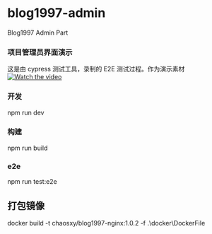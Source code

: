 # blog1997-admin

Blog1997 Admin Part

### 项目管理员界面演示

这是由 cypress 测试工具，录制的 E2E 测试过程。作为演示素材
[![Watch the video](https://raw.github.com/GabLeRoux/WebMole/master/ressources/WebMole_Youtube_Video.png)](http://go.plvideo.cn/front/video/preview?vid=43876a053a5729ff357674c4390011c9_4)

### 开发

npm run dev

### 构建

npm run build

### e2e

npm run test:e2e

## 打包镜像

docker build -t chaosxy/blog1997-nginx:1.0.2 -f .\docker\DockerFile

